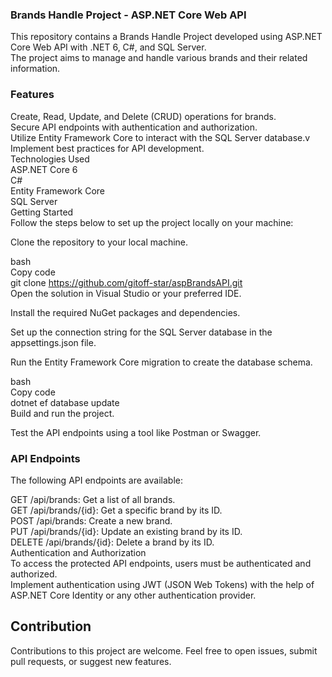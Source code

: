 ### Brands Handle Project - ASP.NET Core Web API
This repository contains a Brands Handle Project developed using ASP.NET Core Web API with .NET 6, C#, and SQL Server. 
<br>
The project aims to manage and handle various brands and their related information.

###  Features
Create, Read, Update, and Delete (CRUD) operations for brands.<br>
Secure API endpoints with authentication and authorization.<br>
Utilize Entity Framework Core to interact with the SQL Server database.v
Implement best practices for API development.<br>
Technologies Used<br>
ASP.NET Core 6<br>
C#<br>
Entity Framework Core<br>
SQL Server<br>
Getting Started<br>
Follow the steps below to set up the project locally on your machine:<br>

Clone the repository to your local machine.<br>

bash<br>
Copy code<br>
git clone https://github.com/gitoff-star/aspBrandsAPI.git<br>
Open the solution in Visual Studio or your preferred IDE.<br>

Install the required NuGet packages and dependencies.<br>

Set up the connection string for the SQL Server database in the appsettings.json file.<br>

Run the Entity Framework Core migration to create the database schema.<br>

bash<br>
Copy code<br>
dotnet ef database update<br>
Build and run the project.<br>

Test the API endpoints using a tool like Postman or Swagger.<br>

### API Endpoints
The following API endpoints are available: <br>

GET /api/brands: Get a list of all brands.<br>
GET /api/brands/{id}: Get a specific brand by its ID.<br>
POST /api/brands: Create a new brand.<br>
PUT /api/brands/{id}: Update an existing brand by its ID.<br>
DELETE /api/brands/{id}: Delete a brand by its ID.<br>
Authentication and Authorization<br>
To access the protected API endpoints, users must be authenticated and authorized. <br>
Implement authentication using JWT (JSON Web Tokens) with the help of ASP.NET Core Identity or any other authentication provider.

## Contribution <br>
Contributions to this project are welcome. Feel free to open issues, submit pull requests, or suggest new features.
